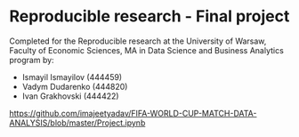 # Reproducible research - Final project

Completed for the Reproducible research at the University of Warsaw, Faculty of Economic Sciences, MA in Data Science and Business Analytics program by:

- Ismayil Ismayilov (444459)
- Vadym Dudarenko (444820)
- Ivan Grakhovski (444422)

https://github.com/imajeetyadav/FIFA-WORLD-CUP-MATCH-DATA-ANALYSIS/blob/master/Project.ipynb
